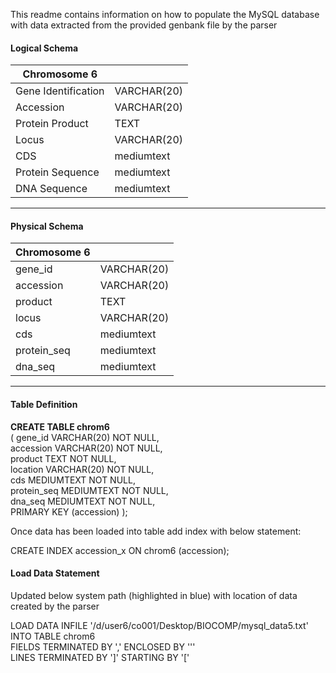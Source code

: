 This readme contains information on how to populate the MySQL database with data extracted from the provided genbank file by the parser

#### Logical Schema
 
 |**Chromosome 6** |              | 
 |-----------------|---------------|
 |Gene Identification| VARCHAR(20)|
 |Accession          | VARCHAR(20)|
 |Protein Product    | TEXT       |
 |Locus              | VARCHAR(20)|
 |CDS                | mediumtext |
 |Protein Sequence   | mediumtext |
 |DNA Sequence       | mediumtext |
  ---------------------------------
 
#### Physical Schema
 
  | **Chromosome 6** |              | 
 |-----------------|---------------|
 |gene_id            | VARCHAR(20)|
 |accession          | VARCHAR(20)|
 |product            | TEXT       |
 |locus              | VARCHAR(20)|
 |cds                | mediumtext |
 |protein_seq        | mediumtext |
 |dna_seq            | mediumtext |
  ---------------------------------
 
 
#### Table Definition
  
  **CREATE TABLE chrom6**  
( 	gene_id	VARCHAR(20) NOT NULL,  
accession	VARCHAR(20) NOT NULL,  
product	TEXT NOT NULL,  
location	VARCHAR(20) NOT NULL,  
cds		MEDIUMTEXT NOT NULL,  
protein_seq	MEDIUMTEXT NOT NULL,  
dna_seq	MEDIUMTEXT NOT NULL,  
PRIMARY KEY (accession)
);  
	
Once data has been loaded into table add index with below statement:

CREATE INDEX accession_x ON chrom6 (accession);  


#### Load Data Statement
Updated below system path (highlighted in blue) with location of data created by the parser  

LOAD DATA INFILE '/d/user6/co001/Desktop/BIOCOMP/mysql_data5.txt'  
INTO TABLE chrom6  
FIELDS TERMINATED BY ',' ENCLOSED BY '\''  
LINES TERMINATED BY ']' STARTING BY '['  
